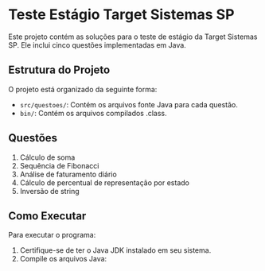 # Teste Estágio Target Sistemas SP

Este projeto contém as soluções para o teste de estágio da Target Sistemas SP. Ele inclui cinco questões implementadas em Java.

## Estrutura do Projeto

O projeto está organizado da seguinte forma:

- `src/questoes/`: Contém os arquivos fonte Java para cada questão.
- `bin/`: Contém os arquivos compilados .class.

## Questões

1. Cálculo de soma
2. Sequência de Fibonacci
3. Análise de faturamento diário
4. Cálculo de percentual de representação por estado
5. Inversão de string

## Como Executar

Para executar o programa:

1. Certifique-se de ter o Java JDK instalado em seu sistema.
2. Compile os arquivos Java: